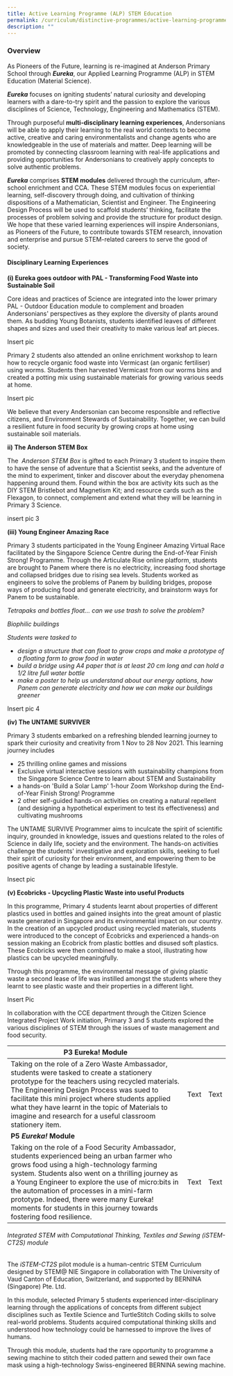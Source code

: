 ```yaml
---
title: Active Learning Programme (ALP) STEM Education
permalink: /curriculum/distinctive-programmes/active-learning-programme-alp-stem-education2/
description: ""
---
```

### Overview

As Pioneers of the Future, learning is re-imagined at Anderson Primary School through **_Eureka_**, our Applied Learning Programme (ALP) in STEM Education (Material Science).

**_Eureka_** focuses on igniting students’ natural curiosity and developing learners with a dare-to-try spirit and the passion to explore the various disciplines of Science, Technology, Engineering and Mathematics (STEM). 

Through purposeful **multi-disciplinary learning experiences**, Andersonians will be able to apply their learning to the real world contexts to become active, creative and caring environmentalists and change agents who are knowledgeable in the use of materials and matter. Deep learning will be promoted by connecting classroom learning with real-life applications and providing opportunities for Andersonians to creatively apply concepts to solve authentic problems.

**_Eureka_** comprises **STEM modules** delivered through the curriculum, after-school enrichment and CCA. These STEM modules focus on experiential learning, self-discovery through doing, and cultivation of thinking dispositions of a Mathematician, Scientist and Engineer. The Engineering Design Process will be used to scaffold students’ thinking, facilitate the processes of problem solving and provide the structure for product design. We hope that these varied learning experiences will inspire Andersonians, as Pioneers of the Future, to contribute towards STEM research, innovation and enterprise and pursue STEM-related careers to serve the good of society.

#### Disciplinary Learning Experiences  

**(i) Eureka goes outdoor with PAL - Transforming Food Waste into Sustainable Soil**

Core ideas and practices of Science are integrated into the lower primary PAL - Outdoor Education module to complement and broaden Andersonians' perspectives as they explore the diversity of plants around them. As budding Young Botanists, students identified leaves of different shapes and sizes and used their creativity to make various leaf art pieces.

Insert pic

Primary 2 students also attended an online enrichment workshop to learn how to recycle organic food waste into Vermicast (an organic fertiliser) using worms. Students then harvested Vermicast from our worms bins and created a potting mix using sustainable materials for growing various seeds at home. 

Insert pic

We believe that every Andersonian can become responsible and reflective citizens, and Environment Stewards of Sustainability. Together, we can build a resilient future in food security by growing crops at home using sustainable soil materials. 

**ii) The Anderson STEM Box**

The  *Anderson STEM Box* is gifted to each Primary 3 student to inspire them to have the sense of adventure that a Scientist seeks, and the adventure of the mind to experiment, tinker and discover about the everyday phenomena happening around them. Found within the box are activity kits such as the DIY STEM Bristlebot and Magnetism Kit; and resource cards such as the Flexagon, to connect, complement and extend what they will be learning in Primary 3 Science.

insert pic 3

**(iii) Young Engineer Amazing Race**

Primary 3 students participated in the Young Engineer Amazing Virtual Race facilitated by the Singapore Science Centre during the End-of-Year Finish Strong! Programme. Through the Articulate Rise online platform, students are brought to Panem where there is no electricity, increasing food shortage and collapsed bridges due to rising sea levels. Students worked as engineers to solve the problems of Panem by building bridges, propose ways of producing food and generate electricity, and brainstorm ways for Panem to be sustainable.

*Tetrapaks and bottles float... can we use trash to solve the problem?*

*Biophilic buildings*

*Students were tasked to*
* *design a structure that can float to grow crops and make a prototype of a floating farm to grow food in water*
* *build a bridge using A4 paper that is at least 20 cm long and can hold a 1/2 litre full water bottle*
* *make a poster to help us understand about our energy options, how Panem can generate electricity and how we can make our buildings greener*

Insert pic 4 

**(iv) The UNTAME SURVIVER**

Primary 3 students embarked on a refreshing blended learning journey to spark their curiosity and creativity from 1 Nov to 28 Nov 2021. This learning journey includes

* 25 thrilling online games and missions
* Exclusive virtual interactive sessions with sustainability champions from the Singapore Science Centre to learn about STEM and Sustainability 
* a hands-on 'Build a Solar Lamp' 1-hour Zoom Workshop during the End-of-Year Finish Strong! Programme
* 2 other self-guided hands-on activities on creating a natural repellent (and designing a hypothetical experiment to test its effectiveness) and cultivating mushrooms

The UNTAME SURVIVE Programmer aims to inculcate the spirit of scientific inquiry, grounded in knowledge, issues and questions related to the roles of Science in daily life, society and the environment. The hands-on activities challenge the students' investigative and exploration skills, seeking to fuel their spirit of curiosity for their environment, and empowering them to be positive agents of change by leading a sustainable lifestyle.

Insect pic

**(v) Ecobricks - Upcycling Plastic Waste into useful Products**

In this programme, Primary 4 students learnt about properties of different plastics used in bottles and gained insights into the great amount of plastic waste generated in Singapore and its environmental impact on our country. In the creation of an upcycled product using recycled materials, students were introduced to the concept of Ecobricks and experienced a hands-on session making an Ecobrick from plastic bottles and disused soft plastics. These Ecobricks were then combined to make a stool, illustrating how plastics can be upcycled meaningfully.

Through this programme, the environmental message of giving plastic waste a second lease of life was instilled amongst the students where they learnt to see plastic waste and their properties in a different light. 

Insert Pic

In collaboration with the CCE department through the Citizen Science Integrated Project Work initiation, Primary 3 and 5 students explored the various disciplines of STEM through the issues of waste management and food security.



| **P3 Eureka! Module**|  |  |
| -------- | -------- | -------- |
| Taking on the role of a Zero Waste Ambassador, students were tasked to create a stationery prototype for the teachers using recycled materials. The Engineering Design Process was sued to facilitate this mini project where students applied what they have learnt in the topic of Materials to imagine and research for a useful classroom stationery item.     | Text     | Text     |
| **P5 *Eureka!* Module**     |     |      |
| Taking on the role of a Food Security Ambassador, students experienced being an urban farmer who grows food using a high-technology farming system. Students also went on a thrilling journey as a Young Engineer to explore the use of micro:bits in the automation of processes in a mini-farm prototype. Indeed, there were many Eureka! moments for students in this journey towards fostering food resilience.    | Text     | Text     |

###### Integrated STEM with Computational Thinking, Textiles and Sewing (iSTEM-CT2S) module

The _iSTEM-CT2S_ pilot module is a human-centric STEM Curriculum designed by STEM@ NIE Singapore in collaboration with The University of Vaud Canton of Education, Switzerland, and supported by BERNINA (Singapore) Pte. Ltd. 

In this module, selected Primary 5 students experienced inter-disciplinary learning through the applications of concepts from different subject disciplines such as Textile Science and TurtleStitch Coding skills to solve real-world problems. Students acquired computational thinking skills and understood how technology could be harnessed to improve the lives of humans.

Through this module, students had the rare opportunity to programme a sewing machine to stitch their coded pattern and sewed their own face mask using a high-technology Swiss-engineered BERNINA sewing machine.